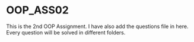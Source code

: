 # OOP_ASS02
This is the 2nd OOP Assignment. I have also add the questions file in here. Every question will be solved in different folders.